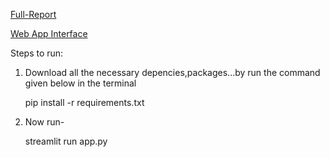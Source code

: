 [Full-Report](https://github.com/user-attachments/files/15759625/12140970_LalitGour_Project_Final_Phase_Report-1.pdf)

[Web App Interface](https://github.com/lalitmohit/Emotion-Detection-by-Text/assets/107416385/97d1f134-ed60-4869-b614-b7ac6951c952)

Steps to run:

1. Download all the necessary depencies,packages...by run the command given below in the terminal

   pip install -r requirements.txt

2. Now run-

   streamlit run app.py
